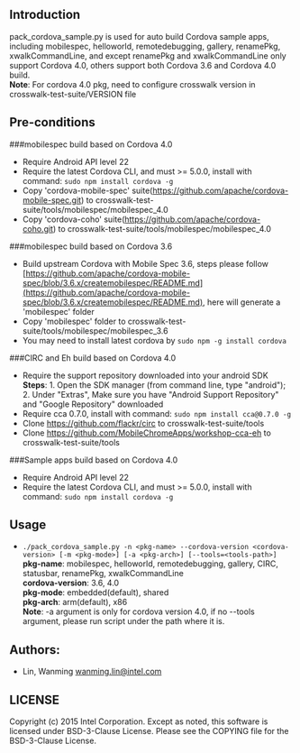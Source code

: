 ## Introduction

pack_cordova_sample.py is used for auto build Cordova sample apps, including mobilespec, helloworld, remotedebugging, gallery, renamePkg, xwalkCommandLine, and except renamePkg and xwalkCommandLine only support Cordova 4.0, others support both Cordova 3.6 and Cordova 4.0 build.  
**Note**: For cordova 4.0 pkg, need to configure crosswalk version in crosswalk-test-suite/VERSION file

## Pre-conditions

###mobilespec build based on Cordova 4.0
* Require Android API level 22
* Require the latest Cordova CLI, and must >= 5.0.0, install with command: ```sudo npm install cordova -g```  
* Copy 'cordova-mobile-spec' suite(https://github.com/apache/cordova-mobile-spec.git) to crosswalk-test-suite/tools/mobilespec/mobilespec_4.0
* Copy 'cordova-coho' suite(https://github.com/apache/cordova-coho.git) to crosswalk-test-suite/tools/mobilespec/mobilespec_4.0

###mobilespec build based on Cordova 3.6
* Build upstream Cordova with Mobile Spec 3.6, steps please follow [https://github.com/apache/cordova-mobile-spec/blob/3.6.x/createmobilespec/README.md](https://github.com/apache/cordova-mobile-spec/blob/3.6.x/createmobilespec/README.md), here will generate a 'mobilespec' folder
* Copy 'mobilespec' folder to crosswalk-test-suite/tools/mobilespec/mobilespec_3.6
* You may need to install latest cordova by ```sudo npm -g install cordova```  

###CIRC and Eh build based on Cordova 4.0
* Require the support repository downloaded into your android SDK  
**Steps**: 1. Open the SDK manager (from command line, type "android"); 2. Under "Extras", Make sure you have "Android Support Repository" and "Google Repository" downloaded 
* Require cca 0.7.0, install with command: ```sudo npm install cca@0.7.0 -g```  
* Clone https://github.com/flackr/circ to crosswalk-test-suite/tools
* Clone https://github.com/MobileChromeApps/workshop-cca-eh to crosswalk-test-suite/tools

###Sample apps build based on Cordova 4.0
* Require Android API level 22
* Require the latest Cordova CLI, and must >= 5.0.0, install with command: ```sudo npm install cordova -g```

## Usage

* ```./pack_cordova_sample.py -n <pkg-name> --cordova-version <cordova-version> [-m <pkg-mode>] [-a <pkg-arch>] [--tools=<tools-path>]```  
**pkg-name**: mobilespec, helloworld, remotedebugging, gallery, CIRC, statusbar, renamePkg, xwalkCommandLine  
**cordova-version**: 3.6, 4.0  
**pkg-mode**: embedded(default), shared  
**pkg-arch**: arm(default), x86  
**Note**: -a argument is only for cordova version 4.0, if no --tools argument, please run script under the path where it is.

## Authors:

* Lin, Wanming <wanming.lin@intel.com>

## LICENSE

Copyright (c) 2015 Intel Corporation.
Except as noted, this software is licensed under BSD-3-Clause License.
Please see the COPYING file for the BSD-3-Clause License.

